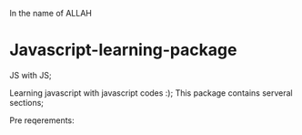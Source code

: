﻿In the name of ALLAH
# Javascript-learning-package
JS with JS;

Learning javascript with javascript codes :);
This package contains serveral sections;

Pre reqerements:
